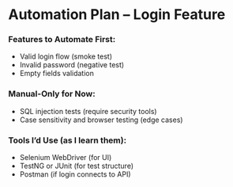 # Automation Plan – Login Feature

### Features to Automate First:
- Valid login flow (smoke test)
- Invalid password (negative test)
- Empty fields validation

### Manual-Only for Now:
- SQL injection tests (require security tools)
- Case sensitivity and browser testing (edge cases)

### Tools I’d Use (as I learn them):
- Selenium WebDriver (for UI)
- TestNG or JUnit (for test structure)
- Postman (if login connects to API)
